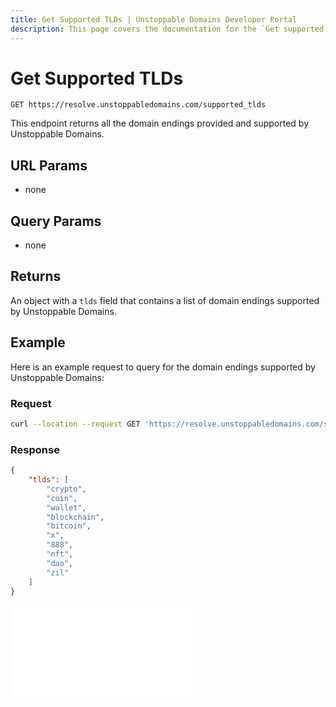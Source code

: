 ```yaml
---
title: Get Supported TLDs | Unstoppable Domains Developer Portal
description: This page covers the documentation for the `Get supported TLDs` endpoint.
---
```


# Get Supported TLDs

```
GET https://resolve.unstoppabledomains.com/supported_tlds
```

This endpoint returns all the domain endings provided and supported by Unstoppable Domains.

## URL Params

* none

## Query Params

* none

## Returns

An object with a `tlds` field that contains a list of domain endings supported by Unstoppable Domains.

## Example

Here is an example request to query for the domain endings supported by Unstoppable Domains:

### Request

```bash
curl --location --request GET 'https://resolve.unstoppabledomains.com/supported_tlds'
```

### Response

```json
{
    "tlds": [
        "crypto",
        "coin",
        "wallet",
        "blockchain",
        "bitcoin",
        "x",
        "888",
        "nft",
        "dao",
        "zil"
    ]
}
```

<embed src="/snippets/_discord.md" />
